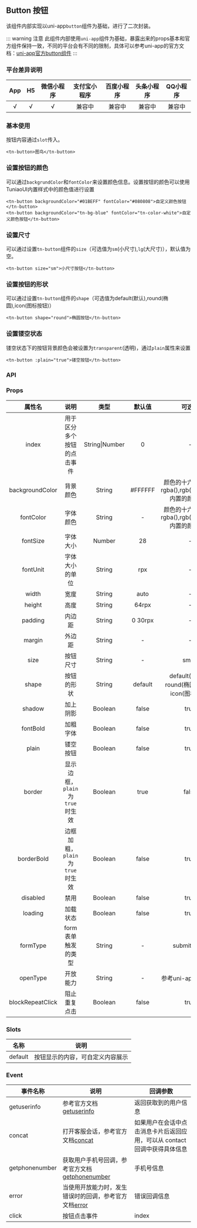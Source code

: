 ## Button 按钮 <to-api/>
<demo-model url="/basicPage/button/button"></demo-model>
该组件内部实现以uni-app`button`组件为基础，进行了二次封装。

::: warning 注意
此组件内部使用`uni-app`组件为基础，暴露出来的props基本和官方组件保持一致，不同的平台会有不同的限制，具体可以参考uni-app的官方文档：[uni-app官方button组件](https://uniapp.dcloud.io/component/button)
:::

### 平台差异说明

|  App   |  H5  | 微信小程序 | 支付宝小程序 | 百度小程序 | 头条小程序 | QQ小程序 |
| :----: | :--: | :--------: | :----------: | :--------: | :--------: | :------: |
| √ |  √   |     √      |    兼容中    |   兼容中   |   兼容中   |  兼容中  |



### 基本使用

按钮内容通过`slot`传入。

```vue
<tn-button>图鸟</tn-button>
```



### 设置按钮的颜色

可以通过`backgrundColor`和`fontColor`来设置颜色信息。设置按钮的颜色可以使用TuniaoUI内置样式中的颜色值进行设置

```vue
<tn-button backgroundColor="#01BEFF" fontColor="#080808">自定义颜色按钮</tn-button>
<tn-button backgroundColor="tn-bg-blue" fontColor="tn-color-white">自定义颜色按钮</tn-button>
```



### 设置尺寸

可以通过设置`tn-button`组件的`size`（可选值为`sm`(小尺寸),`lg`(大尺寸)），默认值为空。

```vue
<tn-button size="sm">小尺寸按钮</tn-button>
```



### 设置按钮的形状

可以通过设置`tn-button`组件的`shape`（可选值为default(默认),round(椭圆),icon(图标按钮)）

```vue
<tn-button shape="round">椭圆按钮</tn-button>
```



### 设置镂空状态

镂空状态下的按钮背景颜色会被设置为`transparent`(透明)，通过`plain`属性来设置

```vue
<tn-button :plain="true">镂空按钮</tn-button>
```



### API

### Props

|      属性名      |              说明               |      类型      | 默认值  |                        可选值                         |
| :--------------: | :-----------------------------: | :------------: | :-----: | :---------------------------------------------------: |
|      index       |   用于区分多个按钮的点击事件    | String\|Number |    0    |                           -                           |
| backgroundColor  |            背景颜色             |     String     | #FFFFFF | 颜色的十六进制值，rgba(),rgb(),TuniaoUI内置的颜色类名 |
|    fontColor     |            字体颜色             |     String     |    -    | 颜色的十六进制值，rgba(),rgb(),TuniaoUI内置的颜色类名 |
|     fontSize     |            字体大小             |     Number     |   28    |                           -                           |
|     fontUnit     |         字体大小的单位          |     String     |   rpx   |                           -                           |
|      width       |              宽度               |     String     |  auto   |                           -                           |
|      height      |              高度               |     String     |  64rpx  |                           -                           |
|     padding      |             内边距              |     String     | 0 30rpx |                           -                           |
|      margin      |             外边距              |     String     |    -    |                           -                           |
|       size       |            按钮尺寸             |     String     |    -    |                         sm/lg                         |
|      shape       |           按钮的形状            |     String     | default |    default(默认)、round(椭圆按钮)、icon(图标按钮)     |
|      shadow      |            加上阴影             |    Boolean     |  false  |                         true                          |
|     fontBold     |            加粗字体             |    Boolean     |  false  |                         true                          |
|      plain       |            镂空按钮             |    Boolean     |  false  |                         true                          |
|      border      | 显示边框，`plain`为`true`时生效 |    Boolean     |  true   |                         false                         |
|    borderBold    | 边框加粗，`plain`为`true`时生效 |    Boolean     |  false  |                         true                          |
|     disabled     |              禁用               |    Boolean     |  false  |                         true                          |
|     loading      |            加载状态             |    Boolean     |  false  |                         true                          |
|     formType     |       form表单触发的类型        |     String     |    -    |                     submit/reset                      |
|     openType     |            开放能力             |     String     |    -    |                  参考uni-app官方文档                  |
| blockRepeatClick |          阻止重复点击           |    Boolean     |  false  |                         true                          |



### Slots

|  名称   |               说明               |
| :-----: | :------------------------------: |
| default | 按钮显示的内容，可自定义内容展示 |



### Event

| 事件名称       | 说明                                                         | 回调参数                                                     |
| -------------- | ------------------------------------------------------------ | ------------------------------------------------------------ |
| getuserinfo    | 参考官方文档[getuserinfo](https://uniapp.dcloud.io/component/button) | 返回获取到的用户信息                                         |
| concat         | 打开客服会话，参考官方文档[concat](https://uniapp.dcloud.io/component/button) | 如果用户在会话中点击消息卡片后返回应用，可以从 contact 回调中获得具体信息 |
| getphonenumber | 获取用户手机号回调，参考官方文档[getphonenumber](https://uniapp.dcloud.io/component/button) | 手机号信息                                                   |
| error          | 当使用开放能力时，发生错误时的回调，参考官方文档[error](https://uniapp.dcloud.io/component/button) | 错误回调信息                                                 |
| click          | 按钮点击事件                                                 | index                                                        |

